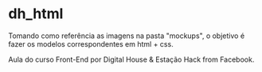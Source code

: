 # dh_html
Tomando como referência as imagens na pasta "mockups", o objetivo é fazer os modelos correspondentes em html + css. 

Aula do curso Front-End por Digital House & Estação Hack from Facebook. 
